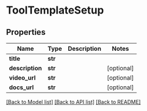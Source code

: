 # ToolTemplateSetup

## Properties
Name | Type | Description | Notes
------------ | ------------- | ------------- | -------------
**title** | **str** |  | 
**description** | **str** |  | [optional] 
**video_url** | **str** |  | [optional] 
**docs_url** | **str** |  | [optional] 

[[Back to Model list]](../README.md#documentation-for-models) [[Back to API list]](../README.md#documentation-for-api-endpoints) [[Back to README]](../README.md)

